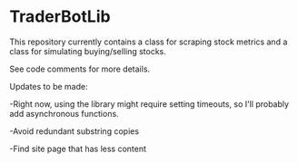 TraderBotLib
============

This repository currently contains a class for scraping stock metrics and a class for simulating buying/selling stocks. 

See code comments for more details.


Updates to be made: 

-Right now, using the library might require setting timeouts, so I'll probably add asynchronous functions. 

-Avoid redundant substring copies

-Find site page that has less content


